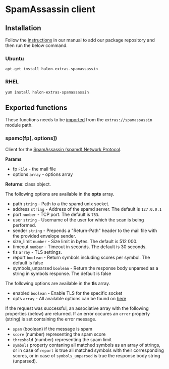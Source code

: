 # SpamAssassin client

## Installation

Follow the [instructions](https://docs.halon.io/manual/comp_install.html#installation) in our manual to add our package repository and then run the below command.

### Ubuntu

```
apt-get install halon-extras-spamassassin
```

### RHEL

```
yum install halon-extras-spamassassin
```

## Exported functions

These functions needs to be [imported](https://docs.halon.io/hsl/structures.html#import) from the `extras://spamassassin` module path.

### spamc(fp[, options])

Client for the [SpamAssassin (spamd) Network Protocol](https://github.com/apache/spamassassin/blob/trunk/spamd/PROTOCOL).

**Params**

- fp `File` - the mail file
- options `array` - options array

**Returns**: class object.

The following options are available in the **opts** array.

- path `string` - Path to a the spamd unix socket.
- address `string` - Address of the spamd server. The default is `127.0.0.1`
- port `number` - TCP port. The default is `783`.
- user `string` - Username of the user for which the scan is being performed.
- sender `string` - Prepends a "Return-Path" header to the mail file with the provided envelope sender.
- size_limit `number` - Size limit in bytes. The default is 512 000.
- timeout `number` - Timeout in seconds. The default is 30 seconds.
- tls `array` - TLS settings.
- report `boolean` - Return symbols including scores per symbol. The default is false
- symbols_unparsed `boolean` - Return the response body unparsed as a string in symbols response. The default is false

The following options are available in the **tls** array.

- enabled `boolean` - Enable TLS for the specific socket
- opts `array` - All available options can be found on [here](http://docs.halon.se/hsl/functions.html?highlight=tlssocket#TLSSocket)

If the request was successful, an associative array with the following properties (below) are returned. If an error occures an `error` property (string) is set containing the error message.

- `spam` (boolean) if the message is spam
- `score` (number) representing the spam score
- `threshold` (number) representing the spam limit
- `symbols` property contaning all matched symbols as an array of strings, or in case of `report` is true all matched symbols with their corresponding scores, or in case of `symbols_unparsed` is true the response body string (unparsed).
